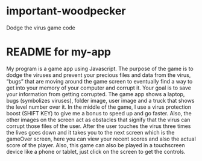 # important-woodpecker
Dodge the virus game code

# README for my-app #

My program is a game app using Javascript. The purpose of the game is to dodge the viruses and prevent your precious files and data from the virus, “bugs” that are moving around the game screen to eventually find a way to get into your memory of your computer and corrupt it. Your goal is to save your information from getting corrupted. The game app shows a laptop, bugs (symbolizes viruses), folder image, user image and a truck that shows the level number over it. In the middle of the game, I use a virus protection boost (SHIFT KEY) to give me a bonus to speed up and go faster. Also, the other images on the screen act as obstacles that signify that the virus can corrupt those files of the user. After the user touches the virus three times the lives goes down and it takes you to the next screen which is the gameOver screen, here you can view your recent scores and also the actual score of the player.  Also, this game can also be played in a touchscreen device like a phone or tablet, just click on the screen to get the controls.
